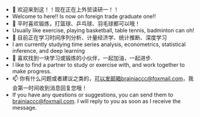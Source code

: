 - 👋 欢迎来到这！！现在正在上外贸读研一！！ 
- Welcome to here!! Is now on foreign trade graduate one!!
- 👀 平时喜欢锻炼，打篮球、乒乓球、羽毛球都可以哦！
-  Usually like exercise, playing basketball, table tennis, badminton can oh!
- 🌱 目前正在学习时间序列分析、计量经济学、统计推断、深度学习 
- I am currently studying time series analysis, econometrics, statistical inference, and deep learning
- 💞️ 喜欢找到一块学习或锻炼的小伙伴，一起加油，一起进步.
- I like to find a partner to study or exercise with, and work together to make progress.
- 📫 你有什么问题或者建议之类的，可以发邮箱brainiaccc@foxmail.com，我会第一时间收到消息回复您哦！
- If you have any questions or suggestions, you can send them to brainiaccc@foxmail.com. I will reply to you as soon as I receive the message.

<!---
jason51108/jason51108 is a ✨ special ✨ repository because its `README.md` (this file) appears on your GitHub profile.
You can click the Preview link to take a look at your changes.
--->
